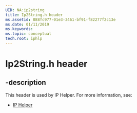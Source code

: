 ```yaml
---
UID: NA:ip2string
title: Ip2String.h header
ms.assetid: 088fc977-01e3-3461-bf91-f82277f2c13e
ms.date: 01/11/2019
ms.keywords: 
ms.topic: conceptual
tech.root: iphlp
---
```


# Ip2String.h header


## -description


This header is used by IP Helper. For more information, see:

- [IP Helper](../_iphlp/index.md)

